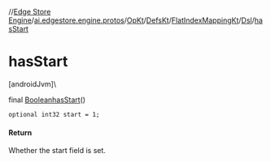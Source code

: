 //[Edge Store Engine](../../../../../../index.md)/[ai.edgestore.engine.protos](../../../../index.md)/[OpKt](../../../index.md)/[DefsKt](../../index.md)/[FlatIndexMappingKt](../index.md)/[Dsl](index.md)/[hasStart](has-start.md)

# hasStart

[androidJvm]\

final [Boolean](https://developer.android.com/reference/kotlin/java/lang/Boolean.html)[hasStart](has-start.md)()

<code>optional int32 start = 1;</code>

#### Return

Whether the start field is set.
